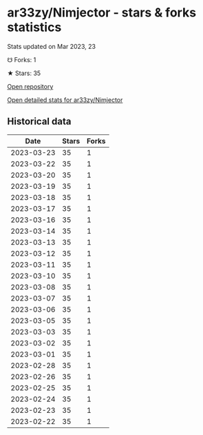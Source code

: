 # ar33zy/Nimjector - stars & forks statistics

Stats updated on Mar 2023, 23

☋ Forks: 1

★ Stars: 35

[Open repository](https://github.com/ar33zy/Nimjector)

[Open detailed stats for ar33zy/Nimjector](https://reviewgithub.com/rep/ar33zy/Nimjector)

## Historical data
| Date | Stars | Forks |
|------|-------|-------|
| 2023-03-23 | 35 | 1 | 
| 2023-03-22 | 35 | 1 | 
| 2023-03-20 | 35 | 1 | 
| 2023-03-19 | 35 | 1 | 
| 2023-03-18 | 35 | 1 | 
| 2023-03-17 | 35 | 1 | 
| 2023-03-16 | 35 | 1 | 
| 2023-03-14 | 35 | 1 | 
| 2023-03-13 | 35 | 1 | 
| 2023-03-12 | 35 | 1 | 
| 2023-03-11 | 35 | 1 | 
| 2023-03-10 | 35 | 1 | 
| 2023-03-08 | 35 | 1 | 
| 2023-03-07 | 35 | 1 | 
| 2023-03-06 | 35 | 1 | 
| 2023-03-05 | 35 | 1 | 
| 2023-03-03 | 35 | 1 | 
| 2023-03-02 | 35 | 1 | 
| 2023-03-01 | 35 | 1 | 
| 2023-02-28 | 35 | 1 | 
| 2023-02-26 | 35 | 1 | 
| 2023-02-25 | 35 | 1 | 
| 2023-02-24 | 35 | 1 | 
| 2023-02-23 | 35 | 1 | 
| 2023-02-22 | 35 | 1 | 

